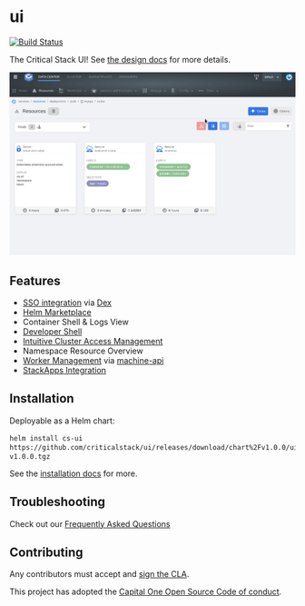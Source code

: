 # ui

[![Build Status](https://github.com/criticalstack/ui/workflows/push/badge.svg)](https://github.com/criticalstack/ui/actions)

The Critical Stack UI! See [the design docs](https://criticalstack.github.io/ui/design.html) for more details.

![demo](./docs/src/images/demo.gif)

## Features

- [SSO integration](https://criticalstack.github.io/ui/features/sso.html) via [Dex](https://dexidp.io/)
- [Helm Marketplace](https://criticalstack.github.io/ui/features/marketplace.html)
- Container Shell & Logs View
- [Developer Shell](https://criticalstack.github.io/ui/features/developer-shell.html)
- [Intuitive Cluster Access Management](https://criticalstack.github.io/ui/features/user-management.html)
- Namespace Resource Overview
- [Worker Management](https://criticalstack.github.io/ui/features/machine-api.html) via [machine-api](https://github.com/criticalstack/machine-api)
- [StackApps Integration](https://criticalstack.github.io/ui/features/stackapps.html)

## Installation

Deployable as a Helm chart:

```shell
helm install cs-ui https://github.com/criticalstack/ui/releases/download/chart%2Fv1.0.0/ui-v1.0.0.tgz
```

See the [installation docs](https://criticalstack.github.io/ui/installation.html) for more.

## Troubleshooting

Check out our [Frequently Asked Questions](https://criticalstack.github.io/ui/faq.html)

## Contributing

Any contributors must accept and [sign the CLA](https://cla-assistant.io/criticalstack/ui).

This project has adopted the [Capital One Open Source Code of conduct](https://developer.capitalone.com/resources/code-of-conduct). 
